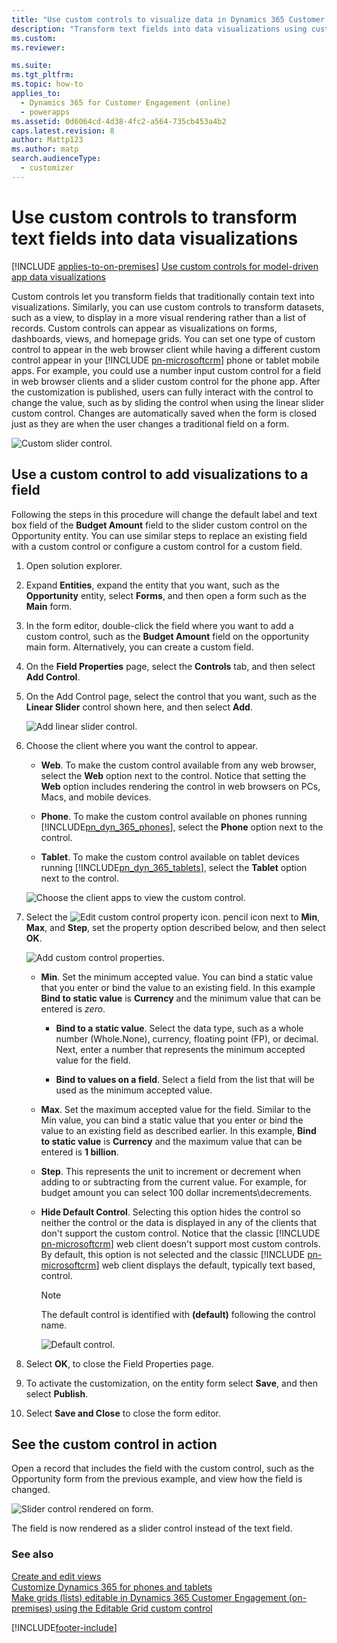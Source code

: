 ```yaml
---
title: "Use custom controls to visualize data in Dynamics 365 Customer Engagement (on-premises)"
description: "Transform text fields into data visualizations using custom controls. These can appear as visualizations on forms, dashboards, views, and homepage grids." 
ms.custom: 
ms.reviewer: 

ms.suite: 
ms.tgt_pltfrm: 
ms.topic: how-to
applies_to: 
  - Dynamics 365 for Customer Engagement (online)
  - powerapps
ms.assetid: 0d6064cd-4d38-4fc2-a564-735cb453a4b2
caps.latest.revision: 8
author: Mattp123
ms.author: matp
search.audienceType: 
  - customizer
---
```

# Use custom controls to transform text fields into data visualizations

[!INCLUDE [applies-to-on-premises](../includes/applies-to-on-premises.md)] [Use custom controls for model-driven app data visualizations](/powerapps/maker/model-driven-apps/use-custom-controls-data-visualizations)

Custom controls let you transform fields that traditionally contain text into visualizations. Similarly, you can use custom controls to transform datasets, such as a view, to display in a more visual rendering rather than a list of records. Custom controls can appear as visualizations on forms, dashboards, views, and homepage grids. You can set one type of custom control to appear in the web browser client while having a different custom control appear in your [!INCLUDE [pn-microsoftcrm](../includes/pn-microsoftcrm.md)] phone or  tablet mobile apps. For example, you could use a number input custom control for a field in web browser clients and a slider custom control for the phone app. After the customization is published, users can fully interact with the control to change the value, such as by sliding the control when using the linear slider custom control. Changes are automatically saved when the form is closed just as they are when the user changes a traditional  field on a form.  
  
 ![Custom slider control.](../customize/media/slider-control.PNG "Custom slider control")  
  
## Use a custom control to add visualizations to a field  
 Following the steps in this procedure will change the default label and text box field  of the **Budget Amount** field to the slider custom control on the Opportunity entity. You can use similar steps to replace an existing field with a custom control or configure a custom control for a custom field.  
  
1. Open solution explorer.  
  
2. Expand **Entities**, expand the entity that you want, such as the **Opportunity** entity, select **Forms**, and then open a form such as the **Main** form. 
  
3. In the form editor, double-click the field where you want to add a custom control, such as the **Budget Amount** field on the opportunity main form. Alternatively, you can create a custom field. 
  
4. On the **Field Properties** page, select the **Controls** tab, and then select **Add Control**.  
  
5. On the Add Control page, select the control that you want, such as the **Linear Slider** control shown here, and then select **Add**.  
  
   ![Add linear slider control.](../customize/media/add-slider.PNG "Add linear slider control")  
  
6. Choose the client where you want the control to appear.  
  
   - **Web**. To make the custom control available from any web browser, select the **Web** option next to the control. Notice that setting the **Web** option includes rendering the control in web browsers on PCs, Macs, and mobile devices.  
  
   - **Phone**. To make the custom control available on phones running [!INCLUDE[pn_dyn_365_phones](../includes/pn-dyn-365-phones.md)], select the **Phone** option next to the control.  
  
   - **Tablet**. To make the custom control available on tablet devices running [!INCLUDE[pn_dyn_365_tablets](../includes/pn-dyn-365-tablets.md)], select the **Tablet** option next to the control.  
  
   ![Choose the client apps to view the custom control.](../customize/media/choose-client.png "Choose the client apps to view the custom control")  
  
7. Select the ![Edit custom control property icon.](../customize/media/ccf-pencil-icon.png "Edit custom control property icon") pencil icon next to **Min**, **Max**, and **Step**, set the property option described below, and then select **OK**.  
  
   ![Add custom control properties.](../customize/media/ccf-add-properties.png "Add custom control properties")  
  
   - **Min**. Set the minimum accepted value. You can bind a static value that you enter or bind the value to an existing field. In this example **Bind to static value** is **Currency** and the minimum value that can be entered is *zero*.  
  
       - **Bind to a static value**. Select the data type, such as a whole number (Whole.None), currency, floating point (FP), or decimal. Next, enter a number that represents the minimum accepted value for the field.  
  
       - **Bind to values on a field**. Select a field from the list that will be used as the minimum accepted value.  
  
   - **Max**. Set the maximum accepted value for the field. Similar to the Min value, you can bind a static value that you enter or bind the value to an existing field as described earlier. In this example, **Bind to static value** is **Currency** and the maximum value that can be entered is **1 billion**.  
  
   - **Step**. This represents the unit to increment or decrement when adding to or subtracting from  the current value. For example, for budget amount you can select 100 dollar increments\decrements.  
  
   - **Hide Default Control**. Selecting this option hides the control so neither the control or the data is displayed in any of the clients that don't support the custom control. Notice that  the classic [!INCLUDE [pn-microsoftcrm](../includes/pn-microsoftcrm.md)] web client doesn't support most custom controls. By default, this option is not selected and the classic [!INCLUDE [pn-microsoftcrm](../includes/pn-microsoftcrm.md)] web client displays the default, typically text based, control.  
  
       > [!NOTE]
       >  The default control is identified with **(default)** following the control name.  
       >   
       > ![Default control.](../customize/media/default-control.png "Default control")  
  
8. Select **OK**, to close the Field Properties page.  
  
9. To activate the customization, on the entity form select **Save**, and then select **Publish**.  
  
10. Select **Save and Close** to close the form editor.  
  
## See the custom control in action  
 Open a record that includes the field with the custom control, such as the Opportunity form from the previous example, and view how the field is changed.  
  
 ![Slider control rendered on form.](../customize/media/slider-control.PNG "Slider control rendered on form")  
  
 The field is now rendered as a slider control instead of the text field.  
  
### See also  
 [Create and edit views](../customize/create-edit-views.md)</br>
 [Customize Dynamics 365 for phones and tablets](../customize/customize-phones-tablets.md)</br>
 [Make grids (lists) editable in Dynamics 365 Customer Engagement (on-premises) using the Editable Grid custom control](../customize/make-grids-lists-editable-custom-control.md)


[!INCLUDE[footer-include](../../../includes/footer-banner.md)]
